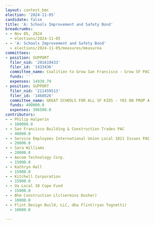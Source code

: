 ```yaml
---
layout: contest_bmc
election: '2024-11-05'
candidate: false
title: 'A: Schools Improvement and Safety Bond'
breadcrumbs:
- - Nov 05, 2024
  - elections/2024-11-05
- - 'A: Schools Improvement and Safety Bond'
  - elections/2024-11-05/measures/measurea
committees:
- position: SUPPORT
  filer_nid: '201619433'
  filer_id: '1433436'
  committee_name: Coalition to Grow San Francisco - Grow SF PAC
  funds: ''
  expenses: 14939.79
- position: SUPPORT
  filer_nid: '211459513'
  filer_id: '1468626'
  committee_name: GREAT SCHOOLS FOR ALL SF KIDS - YES ON PROP A
  funds: 400000.0
  expenses: 396500.0
contributors:
- - Philip Halperin
  - 100000.0
- - San Francisco Building & Construction Trades PAC
  - 40000.0
- - Service Employees International Union Local 1021 Issues PAC
  - 20000.0
- - Sara Williams
  - 20000.0
- - Aecom Technology Corp.
  - 15000.0
- - Kathryn Hall
  - 15000.0
- - Kitchell Corporation
  - 15000.0
- - Ua Local 38 Cope Fund
  - 15000.0
- - Bhm Construction Llc(sermins Dosher)
  - 10000.0
- - Flint Design Build, LLC, dba Flint(ryan Tognetti)
  - 10000.0

---
```


